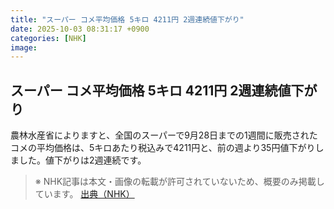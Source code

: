 ```yaml
---
title: "スーパー コメ平均価格 5キロ 4211円 2週連続値下がり"
date: 2025-10-03 08:31:17 +0900
categories: [NHK]
image: 
---
```

## スーパー コメ平均価格 5キロ 4211円 2週連続値下がり

農林水産省によりますと、全国のスーパーで9月28日までの1週間に販売されたコメの平均価格は、5キロあたり税込みで4211円と、前の週より35円値下がりしました。値下がりは2週連続です。

> ※ NHK記事は本文・画像の転載が許可されていないため、概要のみ掲載しています。
[出典（NHK）](http://www3.nhk.or.jp/news/html/20251003/k10014940001000.html)
